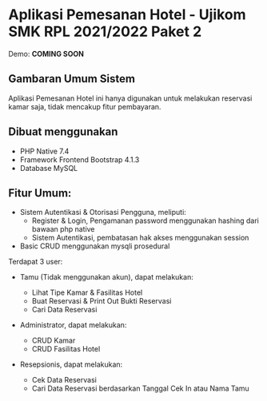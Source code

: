 # Aplikasi Pemesanan Hotel - Ujikom SMK RPL 2021/2022 Paket 2

Demo: **COMING SOON**

## Gambaran Umum Sistem
Aplikasi Pemesanan Hotel ini hanya digunakan untuk melakukan reservasi kamar saja, tidak mencakup fitur pembayaran.

## Dibuat menggunakan
* PHP Native 7.4
* Framework Frontend Bootstrap 4.1.3
* Database MySQL

## Fitur Umum:
* Sistem Autentikasi & Otorisasi Pengguna, meliputi:
  * Register & Login, Pengamanan password menggunakan hashing dari bawaan php native
  * Sistem Autentikasi, pembatasan hak akses menggunakan session
* Basic CRUD menggunakan mysqli prosedural

Terdapat 3 user:
* Tamu (Tidak menggunakan akun), dapat melakukan:
  * Lihat Tipe Kamar & Fasilitas Hotel
  * Buat Reservasi & Print Out Bukti Reservasi
  * Cari Data Reservasi

* Administrator, dapat melakukan:
  * CRUD Kamar
  * CRUD Fasilitas Hotel

* Resepsionis, dapat melakukan:
  * Cek Data Reservasi
  * Cari Data Reservasi berdasarkan Tanggal Cek In atau Nama Tamu
